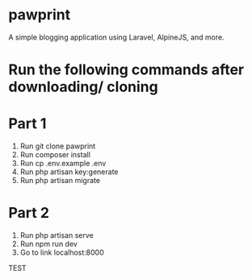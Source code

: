 # pawprint
A simple blogging application using Laravel, AlpineJS, and more.

# Run the following commands after downloading/ cloning
# Part 1
<ol>
  <li>Run git clone pawprint</li>
  <li>Run composer install</li>
  <li>Run cp .env.example .env</li>
  <li>Run php artisan key:generate</li>
  <li>Run php artisan migrate</li>
</ol>

# Part 2
<ol>
  <li>Run php artisan serve</li>
  <li>Run npm run dev</li>
  <li>Go to link localhost:8000</li>
</ol>

TEST
